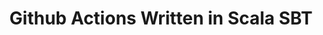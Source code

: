 ---
title: "Github Actions Written in Scala SBT"
categories:
  - Platform
tags:
  - Github
published: false
---